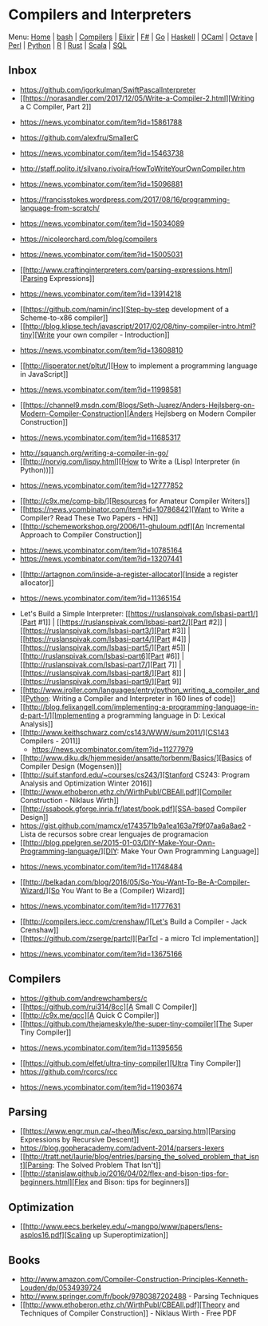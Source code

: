 # Compilers and Interpreters

Menu: [Home](README.md) | [bash](bash.md) | [Compilers](compilers.md) | [Elixir](elixir.md) |  [F#](fsharp.ms) | [Go](go.md) | [Haskell](haskell.md) | [OCaml](ocaml.md) | [Octave](octave.md) | [Perl](perl.org) | [Python](python.md) | [R](r.md) | [Rust](rust.md) | [Scala](scala.md)  | [SQL](sql.md)


## Inbox

+ https://github.com/igorkulman/SwiftPascalInterpreter
+ [[https://norasandler.com/2017/12/05/Write-a-Compiler-2.html][Writing a C Compiler, Part 2]]
 - https://news.ycombinator.com/item?id=15861788
+ https://github.com/alexfru/SmallerC
 - https://news.ycombinator.com/item?id=15463738
+ http://staff.polito.it/silvano.rivoira/HowToWriteYourOwnCompiler.htm
 - https://news.ycombinator.com/item?id=15096881
+ https://francisstokes.wordpress.com/2017/08/16/programming-language-from-scratch/
 - https://news.ycombinator.com/item?id=15034089
+ https://nicoleorchard.com/blog/compilers
 - https://news.ycombinator.com/item?id=15005031
+ [[http://www.craftinginterpreters.com/parsing-expressions.html][Parsing Expressions]]
 - https://news.ycombinator.com/item?id=13914218
+ [[https://github.com/namin/inc][Step-by-step development of a Scheme-to-x86 compiler]]
+ [[http://blog.klipse.tech/javascript/2017/02/08/tiny-compiler-intro.html?tiny][Write your own compiler - Introduction]]
 - https://news.ycombinator.com/item?id=13608810
+ [[http://lisperator.net/pltut/][How to implement a programming language in JavaScript]]
 - https://news.ycombinator.com/item?id=11998581
+ [[https://channel9.msdn.com/Blogs/Seth-Juarez/Anders-Hejlsberg-on-Modern-Compiler-Construction][Anders Hejlsberg on Modern Compiler Construction]]
 - https://news.ycombinator.com/item?id=11685317
+ http://squanch.org/writing-a-compiler-in-go/
+ [[http://norvig.com/lispy.html][(How to Write a (Lisp) Interpreter (in Python))]]
 - https://news.ycombinator.com/item?id=12777852
+ [[http://c9x.me/comp-bib/][Resources for Amateur Compiler Writers]]
+ [[https://news.ycombinator.com/item?id=10786842][Want to Write a Compiler? Read These Two Papers - HN]]
+ [[http://schemeworkshop.org/2006/11-ghuloum.pdf][An Incremental Approach to Compiler Construction]]
 - https://news.ycombinator.com/item?id=10785164
 - https://news.ycombinator.com/item?id=13207441
+ [[http://artagnon.com/inside-a-register-allocator][Inside a register allocator]]
 - https://news.ycombinator.com/item?id=11365154
+ Let's Build a Simple Interpreter: [[https://ruslanspivak.com/lsbasi-part1/][Part #1]] | [[https://ruslanspivak.com/lsbasi-part2/][Part #2]] |[[https://ruslanspivak.com/lsbasi-part3/][Part #3]] | [[https://ruslanspivak.com/lsbasi-part4/][Part #4]] | [[https://ruslanspivak.com/lsbasi-part5/][Part #5]] | [[http://ruslanspivak.com/lsbasi-part6][Part #6]] | [[http://ruslanspivak.com/lsbasi-part7/][Part 7]] | [[https://ruslanspivak.com/lsbasi-part8/][Part 8]] | [[https://ruslanspivak.com/lsbasi-part9/][Part 9]]
+ [[http://www.jroller.com/languages/entry/python_writing_a_compiler_and][Python: Writing a Compiler and Interpreter in 160 lines of code]]
+ [[http://blog.felixangell.com/implementing-a-programming-language-in-d-part-1/][Implementing a programming language in D: Lexical Analysis]]
+ [[http://www.keithschwarz.com/cs143/WWW/sum2011/][CS143 Compilers - 2011]]
  - https://news.ycombinator.com/item?id=11277979
+ [[http://www.diku.dk/hjemmesider/ansatte/torbenm/Basics/][Basics of Compiler Design (Mogensen)]]
+ [[http://suif.stanford.edu/~courses/cs243/][Stanford CS243: Program Analysis and Optimization Winter 2016]]
+ [[http://www.ethoberon.ethz.ch/WirthPubl/CBEAll.pdf][Compiler Construction - Niklaus Wirth]]
+ [[http://ssabook.gforge.inria.fr/latest/book.pdf][SSA-based Compiler Design]]
+ https://gist.github.com/mamcx/e1743571b9a1ea163a7f9f07aa6a8ae2 - Lista de recursos sobre crear lenguajes de programacion
+ [[http://blog.ppelgren.se/2015-01-03/DIY-Make-Your-Own-Programming-language/][DIY: Make Your Own Programming Language]]
 - https://news.ycombinator.com/item?id=11748484
+ [[http://belkadan.com/blog/2016/05/So-You-Want-To-Be-A-Compiler-Wizard/][So You Want to Be a (Compiler) Wizard]]
 - https://news.ycombinator.com/item?id=11777631
+ [[http://compilers.iecc.com/crenshaw/][Let's Build a Compiler - Jack Crenshaw]]
+ [[https://github.com/zserge/partcl][ParTcl - a micro Tcl implementation]]
 - https://news.ycombinator.com/item?id=13675166

## Compilers
+ https://github.com/andrewchambers/c
+ [[https://github.com/rui314/8cc][A Small C Compiler]]
+ [[http://c9x.me/qcc][A Quick C Compiler]]
+ [[https://github.com/thejameskyle/the-super-tiny-compiler][The Super Tiny Compiler]]
 - https://news.ycombinator.com/item?id=11395656
+ [[https://github.com/elfet/ultra-tiny-compiler][Ultra Tiny Compiler]]
+ https://github.com/rcorcs/rcc
 - https://news.ycombinator.com/item?id=11903674

## Parsing
+ [[https://www.engr.mun.ca/~theo/Misc/exp_parsing.htm][Parsing Expressions by Recursive Descent]]
+ https://blog.gopheracademy.com/advent-2014/parsers-lexers
+ [[http://tratt.net/laurie/blog/entries/parsing_the_solved_problem_that_isnt][Parsing: The Solved Problem That Isn't]]
+ [[http://stanislaw.github.io/2016/04/02/flex-and-bison-tips-for-beginners.html][Flex and Bison: tips for beginners]]

## Optimization
+ [[http://www.eecs.berkeley.edu/~mangpo/www/papers/lens-asplos16.pdf][Scaling up Superoptimization]]

## Books

+ http://www.amazon.com/Compiler-Construction-Principles-Kenneth-Louden/dp/0534939724
+ http://www.springer.com/fr/book/9780387202488 - Parsing Techniques
+ [[http://www.ethoberon.ethz.ch/WirthPubl/CBEAll.pdf][Theory and Techniques of Compiler Construction]] - Niklaus Wirth - Free PDF
